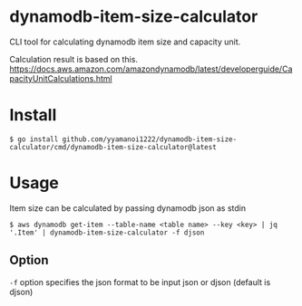 # dynamodb-item-size-calculator
CLI tool for calculating dynamodb item size and capacity unit.

Calculation result is based on this.
https://docs.aws.amazon.com/amazondynamodb/latest/developerguide/CapacityUnitCalculations.html

# Install

```
$ go install github.com/yyamanoi1222/dynamodb-item-size-calculator/cmd/dynamodb-item-size-calculator@latest
```

# Usage
Item size can be calculated by passing dynamodb json as stdin

```
$ aws dynamodb get-item --table-name <table name> --key <key> | jq  '.Item' | dynamodb-item-size-calculator -f djson
```

## Option

<code>-f</code> option specifies the json format to be input json or djson (default is djson)
